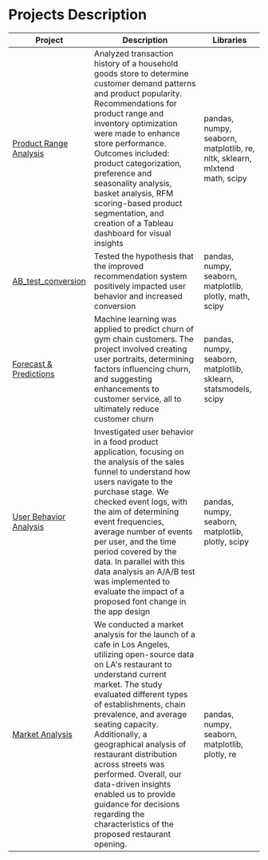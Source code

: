 # Projects Description

| Project | Description | Libraries |
| ------- | ----------- | --------- |
| [Product Range Analysis](https://github.com/MishaRimer/Product_Range_Analysis/blob/main/Project_Product_Range.ipynb) | Analyzed transaction history of a household goods store to determine customer demand patterns and product popularity. Recommendations for product range and inventory optimization were made to enhance store performance. Outcomes included: product categorization, preference and seasonality analysis, basket analysis, RFM scoring-based product segmentation, and creation of a Tableau dashboard for visual insights | pandas, numpy, seaborn, matplotlib, re, nltk, sklearn, mlxtend math, scipy | 
| [AB_test_conversion](https://github.com/MishaRimer/Python_Data_Analysis_Projects/blob/main/Project_AB_test.ipynb) | Tested the hypothesis that the improved recommendation system positively impacted user behavior and increased conversion | pandas, numpy, seaborn, matplotlib, plotly, math, scipy |
| [Forecast & Predictions](https://github.com/MishaRimer/Python_Data_Analysis_Projects/blob/main/Forecasts%20%26%20Predictions_Gym%20Chain.ipynb) | Machine learning was applied to predict churn of gym chain customers. The project involved creating user portraits, determining factors influencing churn, and suggesting enhancements to customer service, all to ultimately reduce customer churn | pandas, numpy, seaborn, matplotlib, sklearn, statsmodels, scipy |
| [User Behavior Analysis](https://github.com/MishaRimer/Python_Data_Analysis_Projects/blob/main/User_behavior_food_app.ipynb) | Investigated user behavior in a food product application, focusing on the analysis of the sales funnel to understand how users navigate to the purchase stage. We checked event logs, with the aim of determining event frequencies, average number of events per user, and the time period covered by the data. In parallel with this data analysis an A/A/B test was implemented to evaluate the impact of a proposed font change in the app design | pandas, numpy, seaborn, matplotlib, plotly, scipy |
| [Market Analysis](https://github.com/MishaRimer/Python_Data_Analysis_Projects/blob/main/Market%20Analysis_Restaurants_LA.ipynb) | We conducted a market analysis for the launch of a cafe in Los Angeles, utilizing open-source data on LA's restaurant to understand current market. The study evaluated different types of establishments, chain prevalence, and average seating capacity. Additionally, a geographical analysis of restaurant distribution across streets was performed.  Overall, our data-driven insights enabled us to provide guidance for decisions regarding the characteristics of the proposed restaurant opening. | pandas, numpy, seaborn, matplotlib, plotly, re|
